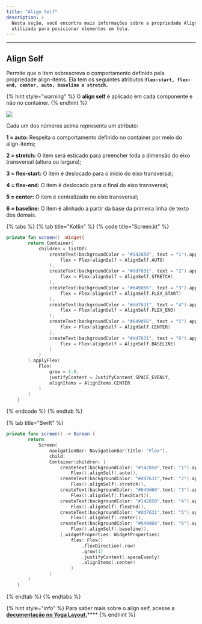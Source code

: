 ```yaml
---
title: "Align Self"
description: >
  Nesta seção, você encontra mais informações sobre a propriedade Align Self
  utilizada para posicionar elementos em tela.
---
```


---

## Align Self

Permite que o item sobrescreva o comportamento definido pela propriedade align-items. Ela tem os seguintes atributos:**`flex-start, flex-end, center, auto, baseline e stretch.`**

{% hint style="warning" %}
O **align self** é aplicado em cada componente e não no container.
{% endhint %}

![](../../.gitbook/assets/captura-de-tela-2020-06-04-a-s-11.23.38.png)

Cada um dos números acima representa um atributo: 

 **1 = auto:** Respeita o comportamento definido no container por meio do align-items;

 **2 = stretch:** O item será esticado para preencher toda a dimensão do eixo transversal \(altura ou largura\);

**3 =  flex-start:** O item é deslocado para o início do eixo transversal;

**4 = flex-end:** O item é deslocado para o final do eixo transversal; 

**5 = center:** O item é centralizado no eixo transversal;

**6 = baseline:** O item é alinhado a partir da base da primeira linha de texto dos demais.

{% tabs %}
{% tab title="Kotlin" %}
{% code title="Screen.kt" %}
```kotlin
private fun screen() :Widget{
        return Container(
            children = listOf(
                createText(backgroundColor = "#142850", text = "1").applyFlex(
                    flex = Flex(alignSelf = AlignSelf.AUTO)
                ),
                createText(backgroundColor = "#dd7631", text = "2").applyFlex(
                    flex = Flex(alignSelf = AlignSelf.STRETCH)
                ),
                createText(backgroundColor = "#649d66", text = "3").applyFlex(
                    flex = Flex(alignSelf = AlignSelf.FLEX_START)
                ),
                createText(backgroundColor = "#dd7631", text = "4").applyFlex(
                    flex = Flex(alignSelf = AlignSelf.FLEX_END)
                ),
                createText(backgroundColor = "#649d66", text = "5").applyFlex(
                    flex = Flex(alignSelf = AlignSelf.CENTER)
                ),
                createText(backgroundColor = "#dd7631", text = "6").applyFlex(
                    flex = Flex(alignSelf = AlignSelf.BASELINE)
                )
            )
        ).applyFlex(
            Flex(
                grow = 1.0,
                justifyContent = JustifyContent.SPACE_EVENLY,
                alignItems = AlignItems.CENTER
            )
        )
    }
```
{% endcode %}
{% endtab %}

{% tab title="Swift" %}
```swift
private func screen() -> Screen {
        return
            Screen(
                navigationBar: NavigationBar(title: "Flex"),
                child:
                Container(children: [
                    createText(backgroundColor: "#142850",text: "1").applyFlex(   
                        Flex().alignSelf(.auto)),
                    createText(backgroundColor: "#dd7631",text: "2").applyFlex(
                        Flex().alignSelf(.stretch)),
                    createText(backgroundColor: "#649d66",text: "3").applyFlex(
                        Flex().alignSelf(.flexStart)),
                    createText(backgroundColor: "#142850",text: "4").applyFlex(
                        Flex().alignSelf(.flexEnd)),
                    createText(backgroundColor: "#dd7631",text: "5").applyFlex(
                        Flex().alignSelf(.center)),
                    createText(backgroundColor: "#649d66",text: "6").applyFlex(
                        Flex().alignSelf(.baseline)),
                    ],widgetProperties: WidgetProperties(
                        flex: Flex()
                            .flexDirection(.row)
                            .grow(1)
                            .justifyContent(.spaceEvenly)
                            .alignItems(.center)
                        )
                )
        )
    }
```
{% endtab %}
{% endtabs %}

{% hint style="info" %}
Para saber mais sobre o align self, acesse a [**documentação no Yoga Layout.**](https://yogalayout.com/docs/align-items/)\*\*\*\*
{% endhint %}
